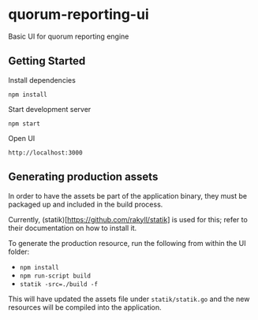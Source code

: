 # quorum-reporting-ui

Basic UI for quorum reporting engine

## Getting Started

Install dependencies

`npm install`  

Start development server

`npm start`  

Open UI

`http://localhost:3000`  

## Generating production assets

In order to have the assets be part of the application binary, they
must be packaged up and included in the build process.

Currently, (statik)[https://github.com/rakyll/statik] is used for this; refer to their documentation 
on how to install it.

To generate the production resource, run the following from within the UI folder:
- `npm install`
- `npm run-script build`
- `statik -src=./build -f`

This will have updated the assets file under `statik/statik.go` and the new resources
will be compiled into the application.